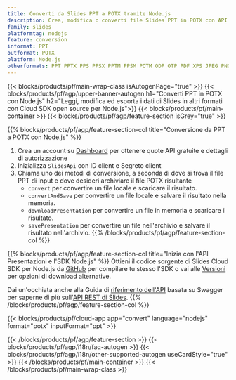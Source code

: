 ```yaml
---
title: Converti da Slides PPT a POTX tramite Node.js
description: Crea, modifica o converti file Slides PPT in POTX con API REST e SDK Node.js open source
family: slides
platformtag: nodejs
feature: conversion
informat: PPT
outformat: POTX
platform: Node.js
otherformats: PPT PPTX PPS PPSX PPTM PPSM POTM ODP OTP PDF XPS JPEG PNG BMP TIFF SVG HTML SWF HTML5 GIF XAML XML MD MPEG4
---
```


{{< blocks/products/pf/main-wrap-class isAutogenPage="true" >}}
{{< blocks/products/pf/agp/upper-banner-autogen h1="Converti PPT in POTX con Node.js" h2="Leggi, modifica ed esporta i dati di Slides in altri formati con Cloud SDK open source per Node.js">}}
{{< blocks/products/pf/main-container >}}
{{< blocks/products/pf/agp/feature-section isGrey="true" >}}

{{% blocks/products/pf/agp/feature-section-col title="Conversione da PPT a POTX con Node.js" %}}
1. Crea un account su <a href="https://dashboard.aspose.cloud/">Dashboard</a> per ottenere quote API gratuite e dettagli di autorizzazione
1. Inizializza ```SlidesApi``` con ID client e Segreto client
1. Chiama uno dei metodi di conversione, a seconda di dove si trova il file PPT di input e dove desideri archiviare il file POTX risultante
    - ```convert``` per convertire un file locale e scaricare il risultato.
    - ```convertAndSave``` per convertire un file locale e salvare il risultato nella memoria.
    - ```downloadPresentation``` per convertire un file in memoria e scaricare il risultato.
    - ```savePresentation``` per convertire un file nell'archivio e salvare il risultato nell'archivio.
{{% /blocks/products/pf/agp/feature-section-col %}}

{{% blocks/products/pf/agp/feature-section-col title="Inizia con l'API Presentazioni e l'SDK Node.js" %}}
Ottieni il codice sorgente di Slides Cloud SDK per Node.js da [GitHub](https://github.com/aspose-slides-cloud/aspose-slides-cloud-nodejs) per compilare tu stesso l'SDK o vai alle [Versioni](https://releases.aspose.cloud/) per opzioni di download alternative.

Dai un'occhiata anche alla Guida di [riferimento dell'API](https://apireference.aspose.cloud/slides/) basata su Swagger per saperne di più sull'[API REST di Slides](https://products.aspose.cloud/slides/curl/).
{{% /blocks/products/pf/agp/feature-section-col %}}

{{< blocks/products/pf/cloud-app app="convert" language="nodejs" format="potx" inputFormat="ppt" >}}

{{< /blocks/products/pf/agp/feature-section >}}
{{< blocks/products/pf/agp/i18n/faq-autogen >}}
{{< blocks/products/pf/agp/i18n/other-supported-autogen useCardStyle="true" >}}
{{< /blocks/products/pf/main-container >}}
{{< /blocks/products/pf/main-wrap-class >}}